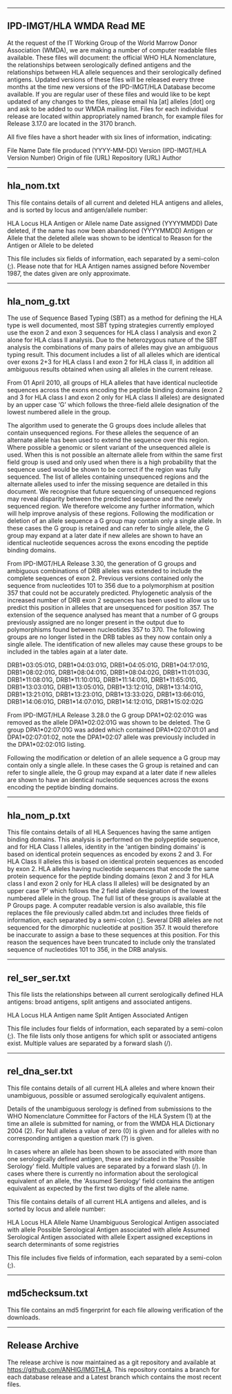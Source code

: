 --------------------------------------------------------------------------------
IPD-IMGT/HLA WMDA Read ME
--------------------------------------------------------------------------------

At the request of the IT Working Group of the World Marrow Donor Association (WMDA), we are making a number of computer readable files available. These files will document: the official WHO HLA Nomenclature, the relationships between serologically defined antigens and the relationships between HLA allele sequences and their serologically defined antigens. Updated versions of these files will be released every three months at the time new versions of the IPD-IMGT/HLA Database become available.
If you are regular user of these files and would like to be kept updated of any changes to the files, please email hla [at] alleles [dot] org and ask to be added to our WMDA mailing list.
Files for each individual release are located within appropriately named branch, for example files for Release 3.17.0 are located in the 3170 branch.

All five files have a short header with six lines of information, indicating:

File Name
Date file produced (YYYY-MM-DD)
Version (IPD-IMGT/HLA Version Number)
Origin of file (URL)
Repository (URL)
Author

--------------------------------------------------------------------------------
hla_nom.txt
--------------------------------------------------------------------------------

This file contains details of all current and deleted HLA antigens and alleles, and is sorted by locus and antigen/allele number:

HLA Locus
HLA Antigen or Allele name
Date assigned (YYYYMMDD)
Date deleted, if the name has now been abandoned (YYYYMMDD)
Antigen or Allele that the deleted allele was shown to be identical to
Reason for the Antigen or Allele to be deleted

This file includes six fields of information, each separated by a semi-colon (;). Please note that for HLA Antigen names assigned before November 1987, the dates given are only approximate.

--------------------------------------------------------------------------------
hla_nom_g.txt
--------------------------------------------------------------------------------

The use of Sequence Based Typing (SBT) as a method for defining the HLA type is well documented, most SBT typing strategies currently employed use the exon 2 and exon 3 sequences for HLA class I analysis and exon 2 alone for HLA class II analysis. Due to the heterozygous nature of the SBT analysis the combinations of many pairs of alleles may give an ambiguous typing result. This document includes a list of all alleles which are identical over exons 2+3 for HLA class I and exon 2 for HLA class II, in addition all ambiguous results obtained when using all alleles in the current release.

From 01 April 2010, all groups of HLA alleles that have identical nucleotide sequences across the exons encoding the peptide binding domains (exon 2 and 3 for HLA class I and exon 2 only for HLA class II alleles) are designated by an upper case ‘G’ which follows the three-field allele designation of the lowest numbered allele in the group.

The algorithm used to generate the G groups does include alleles that contain unsequenced regions. For these alleles the sequence of an alternate allele has been used to extend the sequence over this region. Where possible a genomic or silent variant of the unsequenced allele is used. When this is not possible an alternate allele from within the same first field group is used and only used when there is a high probability that the sequence used would be shown to be correct if the region was fully sequenced. The list of alleles containing unsequenced regions and the alternate alleles used to infer the missing sequence are detailed in this document. We recognise that future sequencing of unsequenced regions may reveal disparity between the predicted sequence and the newly sequenced region. We therefore welcome any further information, which will help improve analysis of these regions. Following the modification or deletion of an allele sequence a G group may contain only a single allele. In these cases the G group is retained and can refer to single allele, the G group may expand at a later date if new alleles are shown to have an identical nucleotide sequences across the exons encoding the peptide binding domains.

From IPD-IMGT/HLA Release 3.30, the generation of G groups and ambiguous combinations of DRB alleles was extended to include the complete sequences of exon 2. Previous versions contained only the sequence from nucleotides 101 to 356 due to a polymorphism at position 357 that could not be accurately predicted. Phylogenetic analysis of the increased number of DRB exon 2 sequences has been used to allow us to predict this position in alleles that are unsequenced for position 357. The extension of the sequence analysed has meant that a number of G groups previously assigned are no longer present in the output due to polymorphisms found between nucleotides 357 to 370. The following groups are no longer listed in the DRB tables as they now contain only a single allele. The identification of new alleles may cause these groups to be included in the tables again at a later date. 

DRB1\*03:05:01G, DRB1\*04:03:01G, DRB1\*04:05:01G, DRB1\*04:17:01G, DRB1\*08:02:01G, DRB1\*08:04:01G, DRB1\*08:04:02G, DRB1\*11:01:03G, DRB1\*11:08:01G, DRB1\*11:10:01G, DRB1\*11:14:01G, DRB1\*11:65:01G, DRB1\*13:03:01G, DRB1\*13:05:01G, DRB1\*13:12:01G, DRB1\*13:14:01G, DRB1\*13:21:01G, DRB1\*13:23:01G, DRB1\*13:33:02G, DRB1\*13:66:01G, DRB1\*14:06:01G, DRB1\*14:07:01G, DRB1\*14:12:01G, DRB1\*15:02:02G

From IPD-IMGT/HLA Release 3.28.0 the G group DPA1\*02:02:01G was removed as the allele DPA1\*02:02:01G was shown to be deleted. The G group DPA1\*02:07:01G was added which contained DPA1\*02:07:01:01 and DPA1\*02:07:01:02, note the DPA1\*02:07 allele was previously included in the DPA1\*02:02:01G listing. 

Following the modification or deletion of an allele sequence a G group may contain only a single allele. In these cases the G group is retained and can refer to single allele, the G group may expand at a later date if new alleles are shown to have an identical nucleotide sequences across the exons encoding the peptide binding domains.

--------------------------------------------------------------------------------
hla_nom_p.txt
--------------------------------------------------------------------------------

This file contains details of all HLA Sequences having the same antigen binding domains. This analysis is performed on the polypeptide sequence, and for HLA Class I alleles, identity in the 'antigen binding domains' is based on identical protein sequences as encoded by exons 2 and 3. For HLA Class II alleles this is based on identical protein sequences as encoded by exon 2. HLA alleles having nucleotide sequences that encode the same protein sequence for the peptide binding domains (exon 2 and 3 for HLA class I and exon 2 only for HLA class II alleles) will be designated by an upper case ‘P’ which follows the 2 field allele designation of the lowest numbered allele in the group. The full list of these groups is available at the P Groups page. A computer readable version is also available, this file replaces the file previously called abdm.txt and includes three fields of information, each separated by a semi-colon (;). Several DRB alleles are not sequenced for the dimorphic nucleotide at position 357. It would therefore be inaccurate to assign a base to these sequences at this position. For this reason the sequences have been truncated to include only the translated sequence of nucleotides 101 to 356, in the DRB analysis.

--------------------------------------------------------------------------------
rel_ser_ser.txt 
--------------------------------------------------------------------------------

This file lists the relationships between all current serologically defined HLA antigens: broad antigens, split antigens and associated antigens.

HLA Locus
HLA Antigen name
Split Antigen
Associated Antigen

This file includes four fields of information, each separated by a semi-colon (;). The file lists only those antigens for which split or associated antigens exist. Multiple values are separated by a forward slash (/).

--------------------------------------------------------------------------------
rel_dna_ser.txt 
--------------------------------------------------------------------------------

This file contains details of all current HLA alleles and where known their unambiguous, possible or assumed serologically equivalent antigens.

Details of the unambiguous serology is defined from submissions to the WHO Nomenclature Committee for Factors of the HLA System (1) at the time an allele is submitted for naming, or from the WMDA HLA Dictionary 2004 (2). For Null alleles a value of zero (0) is given and for alleles with no corresponding antigen a question mark (?) is given.

In cases where an allele has been shown to be associated with more than one serologically defined antigen, these are indicated in the 'Possible Serology' field. Multiple values are separated by a forward slash (/). In cases where there is currently no information about the serological equivalent of an allele, the 'Assumed Serology' field contains the antigen equivalent as expected by the first two digits of the allele name.

This file contains details of all current HLA antigens and alleles, and is sorted by locus and allele number:

HLA Locus
HLA Allele Name
Unambiguous Serological Antigen associated with allele
Possible Serological Antigen associated with allele
Assumed Serological Antigen associated with allele
Expert assigned exceptions in search determinants of some registries

This file includes five fields of information, each separated by a semi-colon (;).

--------------------------------------------------------------------------------
md5checksum.txt 
--------------------------------------------------------------------------------

This file contains an md5 fingerprint for each file allowing verification of the downloads.

--------------------------------------------------------------------------------
Release Archive
--------------------------------------------------------------------------------

The release archive is now maintained as a git repository and available at https://github.com/ANHIG/IMGTHLA. This repository contains a branch for each database release and a Latest branch which contains the most recent files.
